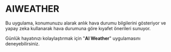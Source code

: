 # AIWEATHER
Bu uygulama, konumunuzu alarak anlık hava durumu bilgilerini gösteriyor ve yapay zeka kullanarak hava durumuna göre kıyafet önerileri sunuyor.

Günlük hayatınızı kolaylaştırmak için "**AI Weather**"  uygulamasını deneyebilirsiniz.
